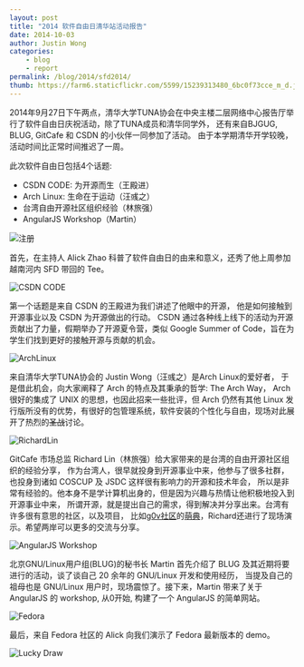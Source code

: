 ```yaml
---
layout: post
title: "2014 软件自由日清华站活动报告"
date: 2014-10-03
author: Justin Wong
categories:
    - blog
    - report
permalink: /blog/2014/sfd2014/
thumb: https://farm6.staticflickr.com/5599/15239313480_6bc0f73cce_m_d.jpg 
---
```


2014年9月27日下午两点，清华大学TUNA协会在中央主楼二层网络中心报告厅举行了软件自由日庆祝活动，除了TUNA成员和清华同学外，
还有来自BJGUG, BLUG, GitCafe 和 CSDN 的小伙伴一同参加了活动。
由于本学期清华开学较晚，活动时间比正常时间推迟了一周。

此次软件自由日包括4个话题:

- CSDN CODE: 为开源而生（王殿进）
- Arch Linux: 生命在于运动（汪彧之）
- 台湾自由开源社区组织经验（林旅强）
- AngularJS Workshop（Martin）

<!--more-->

![注册](https://farm4.staticflickr.com/3927/15239075967_56588a4a46_z_d.jpg)

首先，在主持人 Alick Zhao 科普了软件自由日的由来和意义，还秀了他上周参加越南河内 SFD 带回的 Tee。

![CSDN CODE](https://farm6.staticflickr.com/5600/15425619455_fa6d5a565d_z_d.jpg)

第一个话题是来自 CSDN 的王殿进为我们讲述了他眼中的开源，
他是如何接触到开源事业以及 CSDN 为开源做出的行动。
CSDN 通过各种线上线下的活动为开源贡献出了力量，假期举办了开源夏令营，类似
Google Summer of Code，旨在为学生们找到更好的接触开源与贡献的机会。

![ArchLinux](https://farm6.staticflickr.com/5600/15238857419_5995be16d1_z_d.jpg)

来自清华大学TUNA协会的 Justin Wong（汪彧之）是Arch Linux的爱好者，
于是借此机会，向大家阐释了 Arch 的特点及其秉承的哲学: The Arch Way， 
Arch 很好的集成了 UNIX 的思想，也因此招来一些批评，但 Arch 仍然有其他
Linux 发行版所没有的优势，有很好的包管理系统，软件安装的个性化与自由，现场对此展开了热烈的<del>圣战</del>讨论。

![RichardLin](https://farm3.staticflickr.com/2944/15239088547_f928fa7e13_z_d.jpg)

GitCafe 市场总监 Richard Lin（林旅强）给大家带来的是台湾的自由开源社区组织的经验分享，
作为台湾人，很早就投身到开源事业中来，他参与了很多社群，也投身到诸如 COSCUP 及 JSDC 这样很有影响力的开源和技术年会，
所以是非常有经验的。他本身不是学计算机出身的，但是因为兴趣与热情让他积极地投入到开源事业中来，
所谓开源，就是提出自己的需求，得到解决并分享出来。台湾有许多很有意思的社区，以及项目，
比如[g0v社区](http://g0v.tw/)的[萌典](http://moedict.tw/)，Richard还进行了现场演示。希望两岸可以更多的交流与分享。

![AngularJS Workshop](https://farm4.staticflickr.com/3934/15425634285_3ae22b7b61_z_d.jpg)

北京GNU/Linux用户组(BLUG)的秘书长 Martin 首先介绍了 BLUG 及其近期将要进行的活动，谈了谈自己 20 余年的 GNU/Linux 开发和使用经历，
当提及自己的祖母也是 GNU/Linux 用户时，现场震惊了。接下来，Martin 带来了关于 AngularJS 的 workshop, 从0开始, 构建了一个 AngularJS 的简单网站。

![Fedora](https://farm6.staticflickr.com/5600/15239445947_45a2a198b0_z_d.jpg)

最后，来自 Fedora 社区的 Alick 向我们演示了 Fedora 最新版本的 demo。

![Lucky Draw](https://farm6.staticflickr.com/5598/15239231339_315ee8765e_z_d.jpg)
